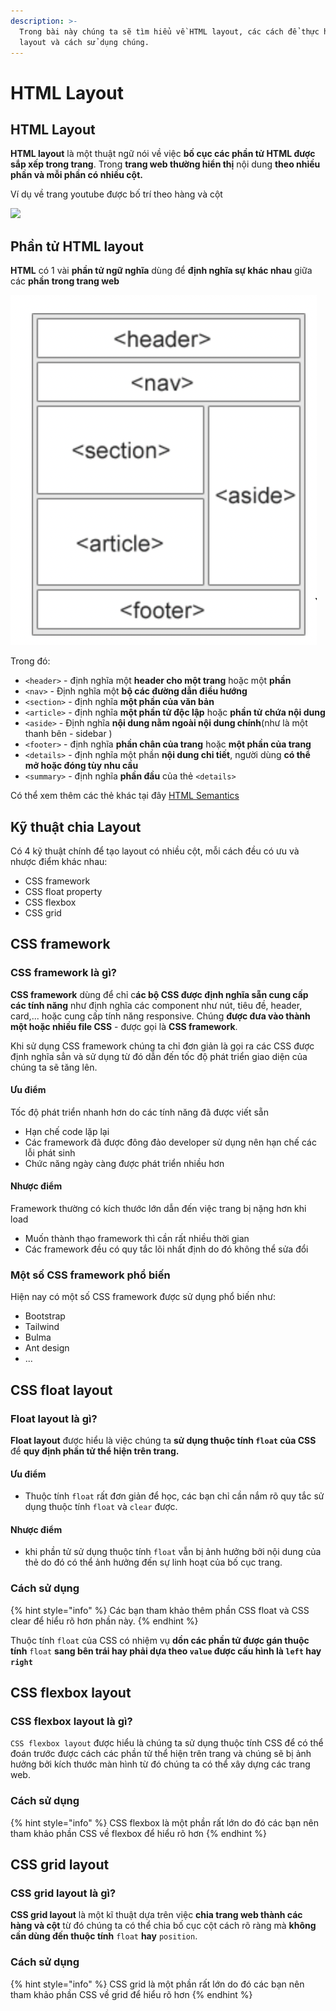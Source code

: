 ```yaml
---
description: >-
  Trong bài này chúng ta sẽ tìm hiểu về HTML layout, các cách để thực hiện HTML
  layout và cách sử dụng chúng.
---
```


# HTML Layout

## HTML Layout <a href="#html-layout" id="html-layout"></a>

**HTML layout** là một thuật ngữ nói về việc **bố cục các phần tử HTML được sắp xếp trong trang**. Trong  **trang web thường hiển thị** nội dung **theo nhiều phần và mỗi phần có nhiều cột‌.**&#x20;

Ví dụ về trang youtube được bố trí theo hàng và cột

![](https://gblobscdn.gitbook.com/assets%2Fwelcome-to-my-site%2F-MXvWNSrLk9ygm1zzKIA%2F-MXvX7GlAbXJ8w3E\_D9G%2F4.png?alt=media)

## Phần tử HTML layout <a href="#phan-tu-html-layout" id="phan-tu-html-layout"></a>

**HTML** có 1 vài **phần tử ngữ nghĩa** dùng để **định nghĩa sự khác nhau** giữa các **phần trong trang web**

![](<../.gitbook/assets/image (2) (2) (1).png>)

Trong đó:

* `<header>` - định nghĩa một **header cho một trang** hoặc một **phần**
* `<nav>` - Định nghĩa một **bộ các đường dẫn điều hướng**
* `<section>` - định nghĩa **một phần của văn bản**
* `<article>` - định nghĩa **một phần tử độc lập** hoặc **phần tử chứa nội dung**
* `<aside>` - Định nghĩa **nội dung nằm ngoài nội dung chính**(như là một thanh bên - sidebar )
* `<footer>` - định nghĩa **phần chân của trang** hoặc **một phần của trang**
* `<details>` - định nghĩa một phần **nội dung chi tiết**, người dùng **có thể mở hoặc đóng tùy nhu cầu**
* `<summary>` - định nghĩa **phần đầu** của thẻ `<details>`

Có thể xem thêm các thẻ khác tại đây [HTML Semantics](https://www.w3schools.com/html/html5\_semantic\_elements.asp)



## Kỹ thuật chia Layout <a href="#ky-thuat-chia-layout" id="ky-thuat-chia-layout"></a>

Có 4 kỹ thuật chính để tạo layout có nhiều cột, mỗi cách đều có ưu và nhược điểm khác nhau:‌

* CSS framework
* CSS float property
* CSS flexbox
* CSS grid

## CSS framework

### CSS framework là gì?

**CSS framework** dùng để chỉ c**ác bộ CSS được định nghĩa sẵn cung cấp các tính năng** như định nghĩa các component như nút, tiêu đề, header, card,... hoặc cung cấp tính năng responsive. Chúng **được đưa vào thành một hoặc nhiều file CSS** - được gọi là **CSS framework**.

Khi sử dụng CSS framework chúng ta chỉ đơn giản là gọi ra các CSS được định nghĩa sẳn và sử dụng từ đó dẫn đến tốc độ phát triển giao diện của chúng ta sẽ tăng lên.

#### Ưu điểm

Tốc độ phát triển nhanh hơn do các tính năng đã được viết sẵn

* Hạn chế code lặp lại&#x20;
* Các framework đã được đông đảo developer sử dụng nên hạn chế các lỗi phát sinh
* Chức năng ngày càng được phát triển nhiều hơn

#### Nhược điểm

Framework thường có kích thước lớn dẫn đến việc trang bị nặng hơn khi load

* Muốn thành thạo framework thì cần rất nhiều thời gian
* Các framework đều có quy tắc lõi nhất định do đó không thể sửa đổi

### Một số CSS framework phổ biến

Hiện nay có một số CSS framework được sử dụng phổ biến như:

* Bootstrap
* Tailwind
* Bulma
* Ant design
* ...

## CSS float layout

### Float layout là gì?

**Float layout** được hiểu là việc chúng ta **sử dụng thuộc tính `float` của CSS** để **quy định phần tử thể hiện trên trang.**&#x20;

#### Ưu điểm

* Thuộc tính `float` rất đơn giản để học, các bạn chỉ cần nắm rõ quy tắc sử dụng thuộc tính `float` và `clear` được.&#x20;

#### Nhược điểm

* khi phần tử sử dụng thuộc tính `float` vẫn bị ảnh hưởng bởi nội dung của thẻ do đó có thể ảnh hưởng đến sự linh hoạt của bố cục trang.

### Cách sử dụng

{% hint style="info" %}
Các bạn tham khảo thêm phần CSS float và CSS clear để hiểu rõ hơn phần này.
{% endhint %}

Thuộc tính `float` của CSS có nhiệm vụ **dồn các phần tử được gán thuộc tính** `float` **sang bên trái hay phải dựa theo `value` được cấu hình là `left` hay `right`**

## CSS flexbox layout

### CSS flexbox layout là gì?

`CSS flexbox layout` được hiểu là chúng ta sử dụng thuộc tính CSS để có thể đoán trước được cách các phần tử thể hiện trên trang và chúng sẽ bị ảnh hưởng bởi kích thước màn hình từ đó chúng ta có thể xây dựng các trang web.&#x20;

### Cách sử dụng

{% hint style="info" %}
CSS flexbox là một phần rất lớn do đó các bạn nên tham khảo phần CSS về flexbox để hiểu rõ hơn
{% endhint %}

## CSS grid layout

### CSS grid layout là gì?

**CSS grid layout** là một kĩ thuật dựa trên việc **chia trang web thành các hàng và cột** từ đó chúng ta có thể chia bố cục cột cách rõ ràng mà **không cần dùng đến thuộc tính** `float` **hay** `position`.

### Cách sử dụng

{% hint style="info" %}
CSS grid là một phần rất lớn do đó các bạn nên tham khảo phần CSS về grid để hiểu rõ hơn
{% endhint %}
